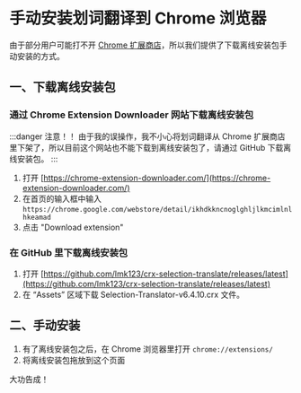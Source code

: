 # 手动安装划词翻译到 Chrome 浏览器

由于部分用户可能打不开 [Chrome 扩展商店](https://chrome.google.com/webstore/detail/ikhdkkncnoglghljlkmcimlnlhkeamad)，所以我们提供了下载离线安装包手动安装的方式。

## 一、下载离线安装包

### 通过 Chrome Extension Downloader 网站下载离线安装包

:::danger 注意！！
由于我的误操作，我不小心将划词翻译从 Chrome 扩展商店里下架了，所以目前这个网站也不能下载到离线安装包了，请通过 GitHub 下载离线安装包。
:::

1. 打开 [https://chrome-extension-downloader.com/](https://chrome-extension-downloader.com/)
2. 在首页的输入框中输入 `https://chrome.google.com/webstore/detail/ikhdkkncnoglghljlkmcimlnlhkeamad`
3. 点击 "Download extension"

### 在 GitHub 里下载离线安装包

1. 打开 [https://github.com/lmk123/crx-selection-translate/releases/latest](https://github.com/lmk123/crx-selection-translate/releases/latest)
2. 在 “Assets” 区域下载 Selection-Translator-v6.4.10.crx 文件。

## 二、手动安装

1. 有了离线安装包之后，在 Chrome 浏览器里打开 `chrome://extensions/`
2. 将离线安装包拖放到这个页面

大功告成！

<global-footer />
